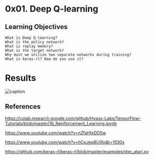 # 0x01. Deep Q-learning


## Learning Objectives

    What is Deep Q-learning?
    What is the policy network?
    What is replay memory?
    What is the target network?
    Why must we utilize two separate networks during training?
    What is keras-rl? How do you use it?

# Results

![caption]('/home/khawla/ML_project/holbertonschool-machine_learning/reinforcement_learning/0x01-deep_q_learning/1625349469.8946211.gif')
## References

https://colab.research.google.com/github/Hvass-Labs/TensorFlow-Tutorials/blob/master/16_Reinforcement_Learning.ipynb

https://www.youtube.com/watch?v=nZfaHIxDD5w

https://www.youtube.com/watch?v=hCeJeq8U0lo&t=1530s

https://github.com/keras-rl/keras-rl/blob/master/examples/dqn_atari.py